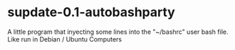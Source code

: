# supdate-0.1-autobashparty
A little program that inyecting some lines into the "~/bashrc" user bash file. Like run in Debian / Ubuntu Computers
